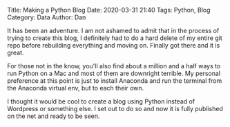 Title: Making a Python Blog
Date: 2020-03-31 21:40
Tags: Python, Blog
Category: Data
Author: Dan

It has been an adventure.  I am not ashamed to admit that in the process of trying to create this blog, I definitely had to do a hard delete of my entire git repo before rebuilding everything and moving on.  Finally got there and it is great.

For those not in the know, you'll also find about a million and a half ways to run Python on a Mac and most of them are downright terrible.  My personal preference at this point is just to install Anaconda and run the terminal from the Anaconda virtual env, but to each their own.

I thought it would be cool to create a blog using Python instead of Wordpress or something else.  I set out to do so and now it is fully published on the net and ready to be seen.